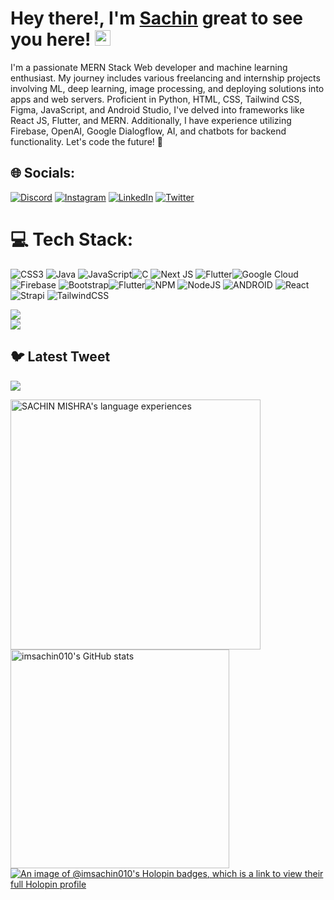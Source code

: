 <h1>Hey there!, I'm <a href="#">Sachin</a> great to see you here! <img src="https://media.giphy.com/media/hvRJCLFzcasrR4ia7z/giphy.gif" width="25px"></h1>
I'm a passionate MERN Stack Web developer and machine learning enthusiast. My journey includes various freelancing and internship projects involving ML, deep learning, image processing, and deploying solutions into apps and web servers. Proficient in Python, HTML, CSS, Tailwind CSS, Figma, JavaScript, and Android Studio, I've delved into frameworks like React JS, Flutter, and MERN. Additionally, I have experience utilizing Firebase, OpenAI, Google Dialogflow, AI, and chatbots for backend functionality. Let's code the future! 🚀

## 🌐 Socials:

[![Discord](https://img.shields.io/badge/Discord-%237289DA.svg?logo=discord&logoColor=white)](https://discord.gg/Imgroot1972) [![Instagram](https://img.shields.io/badge/Instagram-%23E4405F.svg?logo=Instagram&logoColor=white)](https://instagram.com/being._honest._) [![LinkedIn](https://img.shields.io/badge/LinkedIn-%230077B5.svg?logo=linkedin&logoColor=white)](https://linkedin.com/in/sachinmishra010) [![Twitter](https://img.shields.io/badge/Twitter-%231DA1F2.svg?logo=Twitter&logoColor=white)](https://twitter.com/imSachin_010)

# 💻 Tech Stack:

![CSS3](https://img.shields.io/badge/css3-%231572B6.svg?style=flat&logo=css3&logoColor=white) ![Java](https://img.shields.io/badge/java-%23ED8B00.svg?style=flat&logo=java&logoColor=white) ![JavaScript](https://img.shields.io/badge/javascript-%23323330.svg?style=flat&logo=javascript&logoColor=%23F7DF1E)![C](https://img.shields.io/badge/c-%2300599C.svg?style=flat&logo=c&logoColor=white) ![Next JS](https://img.shields.io/badge/Next-black?style=flat&logo=next.js&logoColor=white) ![Flutter](https://img.shields.io/badge/Flutter-%2302569B.svg?style=flat&logo=Flutter&logoColor=white)![Google Cloud](https://img.shields.io/badge/Google%20Cloud-%234285F4.svg?style=flat&logo=google-cloud&logoColor=white)![Firebase](https://img.shields.io/badge/firebase-%23039BE5.svg?style=flat&logo=firebase) ![Bootstrap](https://img.shields.io/badge/bootstrap-%23563D7C.svg?style=flat&logo=bootstrap&logoColor=white)![Flutter](https://img.shields.io/badge/Flutter-%2302569B.svg?style=flat&logo=Flutter&logoColor=white)![NPM](https://img.shields.io/badge/NPM-%23000000.svg?style=flat&logo=npm&logoColor=white) ![NodeJS](https://img.shields.io/badge/node.js-6DA55F?style=flat&logo=node.js&logoColor=white) ![ANDROID](https://img.shields.io/badge/android-%2320232a.svg?style=flat&logo=android&logoColor=%a4c639) ![React](https://img.shields.io/badge/react-%2320232a.svg?style=flat&logo=react&logoColor=%2361DAFB) ![Strapi](https://img.shields.io/badge/strapi-%232E7EEA.svg?style=flat&logo=strapi&logoColor=white) ![TailwindCSS](https://img.shields.io/badge/tailwindcss-%2338B2AC.svg?style=flat&logo=tailwind-css&logoColor=white)

![](https://github-readme-stats.vercel.app/api?username=Imsachin010&theme=nightowl&hide_border=false&include_all_commits=true&count_private=true)<br/> 
![](https://github-readme-streak-stats.herokuapp.com/?user=Imsachin010&theme=nightowl&hide_border=false)<br/> 


## 🐦 Latest Tweet

[![](https://gtce.itsvg.in/api?username=imSachin_010)](https://github.com/VishwaGauravIn/github-twitter-card-embed)

<a href="https://quine.sh/profile/imsachin010"><img src="https://stats.quine.sh/imsachin010/verified-languages" alt="SACHIN MISHRA's language experiences" width="400px"></a>
<a href="https://quine.sh/profile/imsachin010"><img src="https://stats.quine.sh/imsachin010/github" alt="imsachin010's GitHub stats" width="350px"></a>
[![An image of @imsachin010's Holopin badges, which is a link to view their full Holopin profile](https://holopin.me/imsachin010)](https://holopin.io/@imsachin010)
<!-- Proudly created with GPRM ( https://gprm.itsvg.in ) -->
